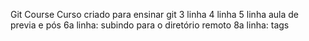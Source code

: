 Git Course
Curso criado para ensinar git
3 linha
4 linha
5 linha aula de previa e pós
6a linha: subindo para o diretório remoto
8a linha: tags
